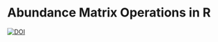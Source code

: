 # Abundance Matrix Operations in R

[![DOI](https://zenodo.org/badge/doi/10.5281/zenodo.16055.svg)](http://dx.doi.org/10.5281/zenodo.16055)


